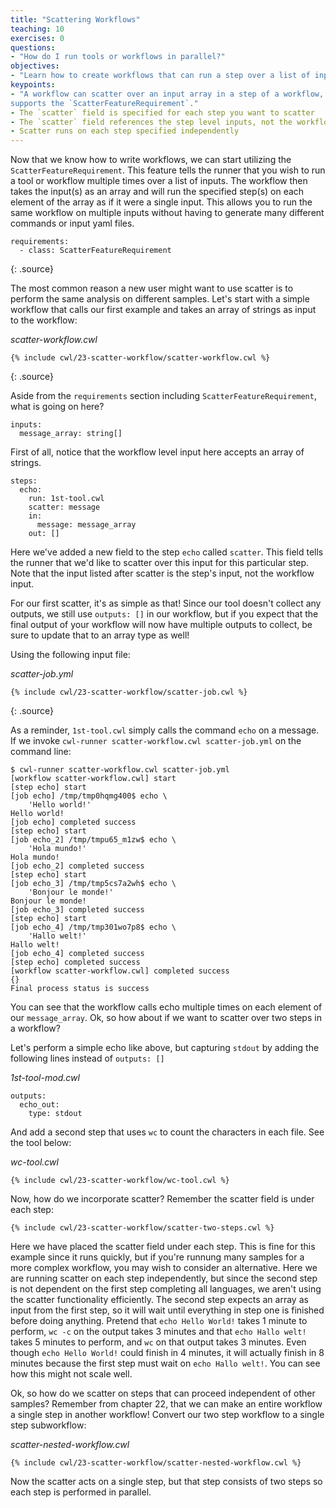 ```yaml
---
title: "Scattering Workflows"
teaching: 10
exercises: 0
questions:
- "How do I run tools or workflows in parallel?"
objectives:
- "Learn how to create workflows that can run a step over a list of inputs."
keypoints:
- "A workflow can scatter over an input array in a step of a workflow, if the workflow engine
supports the `ScatterFeatureRequirement`."
- The `scatter` field is specified for each step you want to scatter
- The `scatter` field references the step level inputs, not the workflow inputs
- Scatter runs on each step specified independently
---
```

Now that we know how to write workflows, we can start utilizing the `ScatterFeatureRequirement`.
This feature tells the runner that you wish to run a tool or workflow multiple times over a list
of inputs. The workflow then takes the input(s) as an array and will run the specified step(s) 
on each element of the array as if it were a single input. This allows you to run the same workflow
on multiple inputs without having to generate many different commands or input yaml files.

~~~
requirements:
  - class: ScatterFeatureRequirement
~~~
{: .source}

The most common reason a new user might want to use scatter is to perform the same analysis on 
different samples. Let's start with a simple workflow that calls our first example and takes 
an array of strings as input to the workflow:

*scatter-workflow.cwl*

~~~
{% include cwl/23-scatter-workflow/scatter-workflow.cwl %}
~~~
{: .source}

Aside from the `requirements` section including `ScatterFeatureRequirement`, what is
going on here?

~~~
inputs:
  message_array: string[] 
~~~

First of all, notice that the workflow level input here accepts an array of strings.

~~~
steps:
  echo:
    run: 1st-tool.cwl
    scatter: message
    in:
      message: message_array
    out: []
~~~

Here we've added a new field to the step `echo` called `scatter`. This field tells the
runner that we'd like to scatter over this input for this particular step. Note that
the input listed after scatter is the step's input, not the workflow input. 

For our first scatter, it's as simple as that! Since our tool doesn't collect any outputs, we
still use `outputs: []` in our workflow, but if you expect that the final output of your 
workflow will now have multiple outputs to collect, be sure to update that to an array type
as well!

Using the following input file:

*scatter-job.yml*

~~~
{% include cwl/23-scatter-workflow/scatter-job.cwl %}
~~~
{: .source}

As a reminder, `1st-tool.cwl` simply calls the command `echo` on a message. If we invoke
`cwl-runner scatter-workflow.cwl scatter-job.yml` on the command line:

~~~
$ cwl-runner scatter-workflow.cwl scatter-job.yml 
[workflow scatter-workflow.cwl] start
[step echo] start
[job echo] /tmp/tmp0hqmg400$ echo \
    'Hello world!'
Hello world!
[job echo] completed success
[step echo] start
[job echo_2] /tmp/tmpu65_m1zw$ echo \
    'Hola mundo!'
Hola mundo!
[job echo_2] completed success
[step echo] start
[job echo_3] /tmp/tmp5cs7a2wh$ echo \
    'Bonjour le monde!'
Bonjour le monde!
[job echo_3] completed success
[step echo] start
[job echo_4] /tmp/tmp301wo7p8$ echo \
    'Hallo welt!'
Hallo welt!
[job echo_4] completed success
[step echo] completed success
[workflow scatter-workflow.cwl] completed success
{}
Final process status is success
~~~ 

You can see that the workflow calls echo multiple times on each element of our 
`message_array`. Ok, so how about if we want to scatter over two steps in a workflow?

Let's perform a simple echo like above, but capturing `stdout` by adding the following 
lines instead of `outputs: []`

*1st-tool-mod.cwl*

~~~
outputs:
  echo_out:
    type: stdout
~~~

And add a second step that uses `wc` to count the characters in each file. See the tool
below:

*wc-tool.cwl*

~~~
{% include cwl/23-scatter-workflow/wc-tool.cwl %}
~~~

Now, how do we incorporate scatter? Remember the scatter field is under each step:

~~~
{% include cwl/23-scatter-workflow/scatter-two-steps.cwl %}
~~~

Here we have placed the scatter field under each step. This is fine for this example since
it runs quickly, but if you're runnung many samples for a more complex workflow, you may 
wish to consider an alternative. Here we are running scatter on each step independently, but
since the second step is not dependent on the first step completing all languages, we aren't
using the scatter functionality efficiently. The second step expects an array as input from 
the first step, so it will wait until everything in step one is finished before doing anything.
Pretend that `echo Hello World!` takes 1 minute to perform, `wc -c` on the output takes 3 minutes 
and that `echo Hallo welt!` takes 5 minutes to perform, and `wc` on that output takes 3 minutes. 
Even though `echo Hello World!` could finish in 4 minutes, it will actually finish in 8 minutes 
because the first step must wait on `echo Hallo welt!`. You can see how this might not scale
well. 

Ok, so how do we scatter on steps that can proceed independent of other samples? Remember from
chapter 22, that we can make an entire workflow a single step in another workflow! Convert our
two step workflow to a single step subworkflow:

*scatter-nested-workflow.cwl*

~~~
{% include cwl/23-scatter-workflow/scatter-nested-workflow.cwl %}
~~~

Now the scatter acts on a single step, but that step consists of two steps so each step is performed
in parallel.


